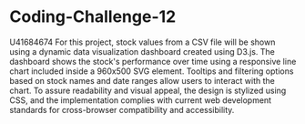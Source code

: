 # Coding-Challenge-12

U41684674
For this project, stock values from a CSV file will be shown using a dynamic data visualization dashboard created using D3.js. The dashboard shows the stock's performance over time using a responsive line chart included inside a 960x500 SVG element. Tooltips and filtering options based on stock names and date ranges allow users to interact with the chart. To assure readability and visual appeal, the design is stylized using CSS, and the implementation complies with current web development standards for cross-browser compatibility and accessibility.  
